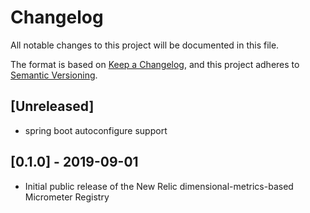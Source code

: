 # Changelog
All notable changes to this project will be documented in this file.

The format is based on [Keep a Changelog](https://keepachangelog.com/en/1.0.0/),
and this project adheres to [Semantic Versioning](https://semver.org/spec/v2.0.0.html).

## [Unreleased]
- spring boot autoconfigure support

## [0.1.0] - 2019-09-01
- Initial public release of the New Relic dimensional-metrics-based Micrometer Registry
